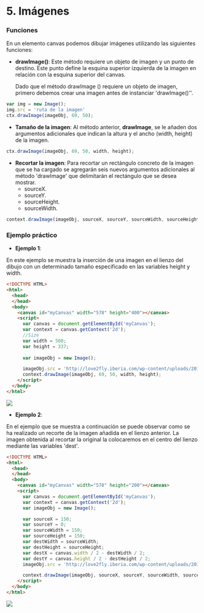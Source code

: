 
# 5. Imágenes

### Funciones

En un elemento canvas podemos dibujar imágenes utilizando las siguientes funciones:

- **drawImage()**: Este método requiere un objeto de imagen y un punto de destino. Este punto
define la esquina superior izquierda de la imagen en relación con la esquina superior del canvas. 

    Dado que el método drawImage () requiere un objeto de imagen, primero debemos crear una imagen antes de instanciar 'drawImage()''.

```javascript
var img = new Image();
img.src = 'ruta de la imagen'
ctx.drawImage(imageObj, 69, 50);
```

- **Tamaño de la imagen**: Al método anterior, **drawImage**, se le añaden dos argumentos adicionales que indican la altura y el ancho (width, height) de la imagen.

```javascript
ctx.drawImage(imageObj, 69, 50, width, height);
```

- **Recortar la imagen**: Para recortar un rectángulo concreto de la imagen que se ha cargado se agregarán seis nuevos argumentos adicionales al método 'drawImage' que delimitarán el rectángulo que se desea mostrar.
    - sourceX.
    - sourceY.
    - sourceHeight.
    - sourceWidth.

```javascript
context.drawImage(imageObj, sourceX, sourceY, sourceWidth, sourceHeight, destX, destY, destWidth, destHeight);
```


### Ejemplo práctico


- **Ejemplo 1**:

En este ejemplo se muestra la inserción de una imagen en el lienzo del dibujo con un determinado tamaño especificado en las variables height y width.

```html
<!DOCTYPE HTML>
<html>
  <head>
  </head>
  <body>
    <canvas id="myCanvas" width="578" height="400"></canvas>
    <script>
      var canvas = document.getElementById('myCanvas');
      var context = canvas.getContext('2d');
      //Size 
      var width = 500;
      var height = 337;
      
      var imageObj = new Image();

      imageObj.src = 'http://love2fly.iberia.com/wp-content/uploads/2016/04/L2F-Mar-16-pic-Spain-Canary-Islands-La-Palma-mountains-Borisov.jpg';
  	  context.drawImage(imageObj, 69, 50, width, height);  
    </script>
  </body>
</html> 
```

![](https://s27.postimg.org/f0lf7h4ub/la_Palma.png)


- **Ejemplo 2**:

En el ejemplo que se muestra a continuación se puede observar como se ha realizado un recorte de la imagen añadida en el lienzo anterior.
La imagen obtenida al recortar la original la colocaremos en el centro del lienzo mediante las variables 'dest'.

```html
<!DOCTYPE HTML>
<html>
  <head>
  </head>
  <body>
    <canvas id="myCanvas" width="578" height="200"></canvas>
    <script>
      var canvas = document.getElementById('myCanvas');
      var context = canvas.getContext('2d');
      var imageObj = new Image();

      var sourceX = 150;
      var sourceY = 0;
      var sourceWidth = 150;
      var sourceHeight = 150;
      var destWidth = sourceWidth;
      var destHeight = sourceHeight;
      var destX = canvas.width / 2 - destWidth / 2;
      var destY = canvas.height / 2 - destHeight / 2;
      imageObj.src = 'http://love2fly.iberia.com/wp-content/uploads/2016/04/L2F-Mar-16-pic-Spain-Canary-Islands-La-Palma-mountains-Borisov.jpg';

      context.drawImage(imageObj, sourceX, sourceY, sourceWidth, sourceHeight, destX, destY, destWidth, destHeight);
    </script>
  </body>
</html>      
```

![](https://s27.postimg.org/tp6nsb2er/recorte.png)

